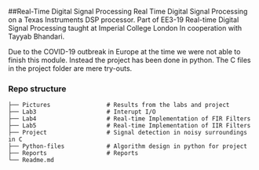 ##Real-Time Digital Signal Processing
Real Time Digital Signal Processing on a Texas Instruments DSP processor. Part of EE3-19 Real-time Digital Signal Processing taught at Imperial College London
In cooperation with Tayyab Bhandari.

Due to the COVID-19 outbreak in Europe at the time we were not able to finish this module. Instead the project has been done in python. The C files in the project folder are mere try-outs.

### Repo structure
    ├── Pictures                # Results from the labs and project
    ├── Lab3                    # Interupt I/O
    ├── Lab4                    # Real-time Implementation of FIR Filters
    ├── Lab5                    # Real-time Implementation of IIR Filters
    ├── Project                 # Signal detection in noisy surroundings in C
    ├── Python-files            # Algorithm design in python for project
    ├── Reports                 # Reports
    └── Readme.md


